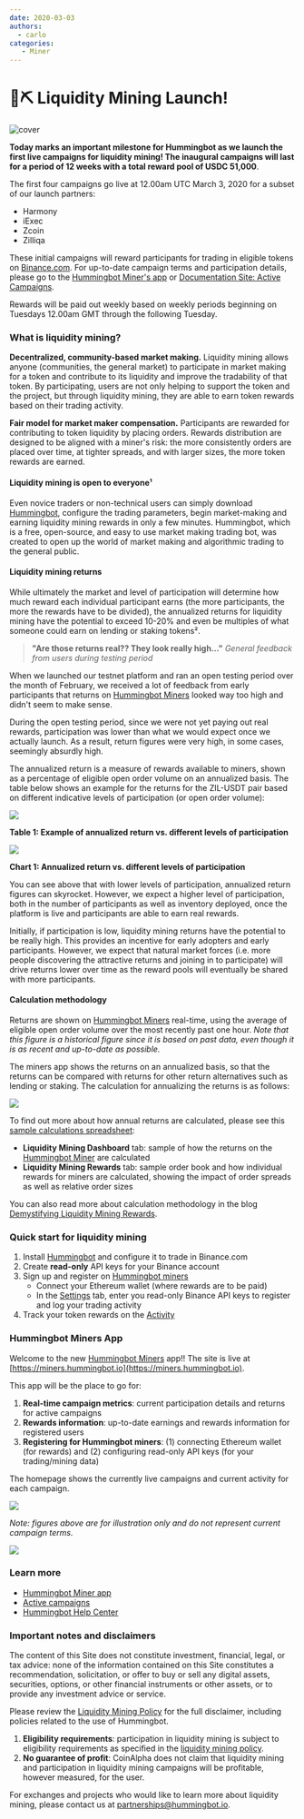 ```yaml
---
date: 2020-03-03
authors:
  - carlo
categories:
   - Miner
---
```


# 🌊⛏ Liquidity Mining Launch!

![cover](cover.png)

**Today marks an important milestone for Hummingbot as we launch the first live campaigns for liquidity mining! The inaugural campaigns will last for a period of 12 weeks with a total reward pool of USDC 51,000**.

The first four campaigns go live at 12.00am UTC March 3, 2020 for a subset of our launch partners:

- Harmony
- iExec
- Zcoin
- Zilliqa

These initial campaigns will reward participants for trading in eligible tokens on [Binance.com](https://binance.com).  For up-to-date campaign terms and participation details, please go to the [Hummingbot Miner's app](https://miners.hummingbot.io) or [Documentation Site: Active Campaigns](https://miner.hummingbot.io/markets).

Rewards will be paid out weekly based on weekly periods beginning on Tuesdays 12.00am GMT through the following Tuesday.

<!-- more -->

### What is liquidity mining?

**Decentralized, community-based market making.** Liquidity mining allows anyone (communities, the general market) to participate in market making for a token and contribute to its liquidity and improve the tradability of that token.  By participating, users are not only helping to support the token and the project, but through liquidity mining, they are able to earn token rewards based on their trading activity.

**Fair model for market maker compensation.** Participants are rewarded for contributing to token liquidity by placing orders.  Rewards distribution are designed to be aligned with a miner's risk: the more consistently orders are placed over time, at tighter spreads, and with larger sizes, the more token rewards are earned.

#### Liquidity mining is open to everyone¹

Even novice traders or non-technical users can simply download [Hummingbot](https://hummingbot.io), configure the trading parameters, begin market-making and earning liquidity mining rewards in only a few minutes.  Hummingbot, which is a free, open-source, and easy to use market making trading bot, was created to open up the world of market making and algorithmic trading to the general public.

#### Liquidity mining returns

While ultimately the market and level of participation will determine how much reward each individual participant earns (the more participants, the more the rewards have to be divided), the annualized returns for liquidity mining have the potential to exceed 10-20% and even be multiples of what someone could earn on lending or staking tokens².

> **"Are those returns real?? They look really high..."**  *General feedback from users during testing period*

When we launched our testnet platform and ran an open testing period over the month of February, we received a lot of feedback from early participants that returns on [Hummingbot Miners](https://miners.hummingbot.io) looked way too high and didn't seem to make sense.

During the open testing period, since we were not yet paying out real rewards, participation was lower than what we would expect once we actually launch.  As a result, return figures were very high, in some cases, seemingly absurdly high.

The annualized return is a measure of rewards available to miners, shown as a percentage of eligible open order volume on an annualized basis.  The table below shows an example for the returns for the ZIL-USDT pair based on different indicative levels of participation (or open order volume):

![](return-sensitivity.png)

**Table 1: Example of annualized return vs. different levels of participation**

![](annualized-return-chart.png)

**Chart 1: Annualized return vs. different levels of participation**

You can see above that with lower levels of participation, annualized return figures can skyrocket.  However, we expect a higher level of participation, both in the number of participants as well as inventory deployed, once the platform is live and participants are able to earn real rewards.

Initially, if participation is low, liquidity mining returns have the potential to be really high.  This provides an incentive for early adopters and early participants.  However, we expect that natural market forces (i.e. more people discovering the attractive returns and joining in to participate) will drive returns lower over time as the reward pools will eventually be shared with more participants.

#### Calculation methodology

Returns are shown on [Hummingbot Miners](https://miners.hummingbot.io) real-time, using the average of eligible open order volume over the most recently past one hour.  *Note that this figure is a historical figure since it is based on past data, even though it is as recent and up-to-date as possible.*

The miners app shows the returns on an annualized basis, so that the returns can be compared with returns for other return alternatives such as lending or staking.  The calculation for annualizing the returns is as follows:

![](annualized-return.png)

To find out more about how annual returns are calculated, please see this [sample calculations spreadsheet](https://bit.ly/liquidityminingcalc):
- **Liquidity Mining Dashboard** tab: sample of how the returns on the [Hummingbot Miner](https://miners.hummingbot.io) are calculated
- **Liquidity Mining Rewards** tab: sample order book and how individual rewards for miners are calculated, showing the impact of order spreads as well as relative order sizes

You can also read more about calculation methodology in the blog [Demystifying Liquidity Mining Rewards](../../../academy-content/posts/demystifying-liquidity-mining-rewards/index.md).


### Quick start for liquidity mining

1. Install [Hummingbot](https://docs.hummingbot.org/) and configure it to trade in Binance.com
2. Create **read-only** API keys for your Binance account
3. Sign up and register on [Hummingbot miners](https://miners.hummingbot.io)
    - Connect your Ethereum wallet (where rewards are to be paid)
    - In the [Settings](https://miners.hummingbot.io/settings) tab, enter you read-only Binance API keys to register and log your trading activity
4. Track your token rewards on the [Activity](https://miners.hummingbot.io/activity)


### Hummingbot Miners App

Welcome to the new [Hummingbot Miners](https://miners.hummingbot.io) app!! The site is live at [https://miners.hummingbot.io](https://miners.hummingbot.io).

This app will be the place to go for:

1. **Real-time campaign metrics**: current participation details and returns for active campaigns
2. **Rewards information**: up-to-date earnings and rewards information for registered users
3. **Registering for Hummingbot miners**: (1) connecting Ethereum wallet (for rewards) and (2) configuring read-only API keys (for your trading/mining data) 

The homepage shows the currently live campaigns and current activity for each campaign.

![](miners-dashboard.png)


*Note: figures above are for illustration only and do not represent current campaign terms.*


![](miners-dashboard-labels.png)

### Learn more

- [Hummingbot Miner app](https://miners.hummingbot.io)
- [Active campaigns](https://miner.hummingbot.io/markets)
- [Hummingbot Help Center](https://support.hummingbot.io/miner/)


### Important notes and disclaimers

The content of this Site does not constitute investment, financial, legal, or tax advice: none of the information contained on this Site constitutes a recommendation, solicitation, or offer to buy or sell any digital assets, securities, options, or other financial instruments or other assets, or to provide any investment advice or service.

Please review the [Liquidity Mining Policy](https://coinalpha.com/liquidity-mining-policy/) for the full disclaimer, including policies related to the use of Hummingbot.

1. **Eligibility requirements**: participation in liquidity mining is subject to eligibility requirements as specified in the [liquidity mining policy](https://coinalpha.com/liquidity-mining-policy/).
2. **No guarantee of profit**: CoinAlpha does not claim that liquidity mining and participation in liquidity mining campaigns will be profitable, however measured, for the user.


For exchanges and projects who would like to learn more about liquidity mining, please contact us at [partnerships@hummingbot.io](mailto:partnerships@hummingbot.io).



